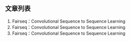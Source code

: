 ## 文章列表
1. Fairseq：Convolutional Sequence to Sequence Learning
2. Fairseq：Convolutional Sequence to Sequence Learning
3. Fairseq：Convolutional Sequence to Sequence Learning
